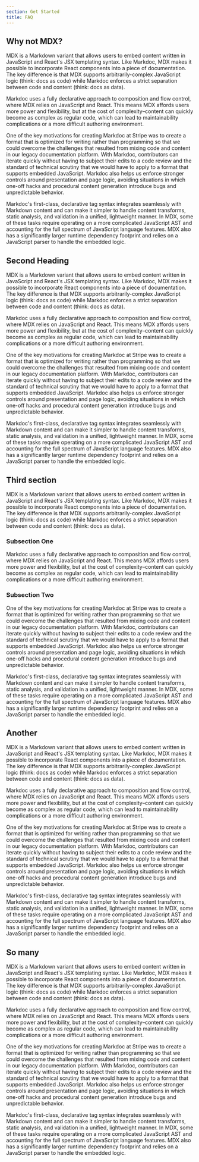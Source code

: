 ```yaml
---
section: Get Started
title: FAQ
---
```


## Why not MDX?

MDX is a Markdown variant that allows users to embed content written in JavaScript and React's JSX templating syntax. Like Markdoc, MDX makes it possible to incorporate React components into a piece of documentation. The key difference is that MDX supports arbitrarily-complex JavaScript logic (think: docs as code) while Markdoc enforces a strict separation between code and content (think: docs as data).

Markdoc uses a fully declarative approach to composition and flow control, where MDX relies on JavaScript and React. This means MDX affords users more power and flexibility, but at the cost of complexity–content can quickly become as complex as regular code, which can lead to maintainability complications or a more difficult authoring environment.

One of the key motivations for creating Markdoc at Stripe was to create a format that is optimized for writing rather than programming so that we could overcome the challenges that resulted from mixing code and content in our legacy documentation platform. With Markdoc, contributors can iterate quickly without having to subject their edits to a code review and the standard of technical scrutiny that we would have to apply to a format that supports embedded JavaScript. Markdoc also helps us enforce stronger controls around presentation and page logic, avoiding situations in which one-off hacks and procedural content generation introduce bugs and unpredictable behavior.

Markdoc's first-class, declarative tag syntax integrates seamlessly with Markdown content and can make it simpler to handle content transforms, static analysis, and validation in a unified, lightweight manner. In MDX, some of these tasks require operating on a more complicated JavaScript AST and accounting for the full spectrum of JavaScript language features. MDX also has a significantly larger runtime dependency footprint and relies on a JavaScript parser to handle the embedded logic.

## Second Heading

MDX is a Markdown variant that allows users to embed content written in JavaScript and React's JSX templating syntax. Like Markdoc, MDX makes it possible to incorporate React components into a piece of documentation. The key difference is that MDX supports arbitrarily-complex JavaScript logic (think: docs as code) while Markdoc enforces a strict separation between code and content (think: docs as data).

Markdoc uses a fully declarative approach to composition and flow control, where MDX relies on JavaScript and React. This means MDX affords users more power and flexibility, but at the cost of complexity–content can quickly become as complex as regular code, which can lead to maintainability complications or a more difficult authoring environment.

One of the key motivations for creating Markdoc at Stripe was to create a format that is optimized for writing rather than programming so that we could overcome the challenges that resulted from mixing code and content in our legacy documentation platform. With Markdoc, contributors can iterate quickly without having to subject their edits to a code review and the standard of technical scrutiny that we would have to apply to a format that supports embedded JavaScript. Markdoc also helps us enforce stronger controls around presentation and page logic, avoiding situations in which one-off hacks and procedural content generation introduce bugs and unpredictable behavior.

Markdoc's first-class, declarative tag syntax integrates seamlessly with Markdown content and can make it simpler to handle content transforms, static analysis, and validation in a unified, lightweight manner. In MDX, some of these tasks require operating on a more complicated JavaScript AST and accounting for the full spectrum of JavaScript language features. MDX also has a significantly larger runtime dependency footprint and relies on a JavaScript parser to handle the embedded logic.

## Third section

MDX is a Markdown variant that allows users to embed content written in JavaScript and React's JSX templating syntax. Like Markdoc, MDX makes it possible to incorporate React components into a piece of documentation. The key difference is that MDX supports arbitrarily-complex JavaScript logic (think: docs as code) while Markdoc enforces a strict separation between code and content (think: docs as data).

### Subsection One

Markdoc uses a fully declarative approach to composition and flow control, where MDX relies on JavaScript and React. This means MDX affords users more power and flexibility, but at the cost of complexity–content can quickly become as complex as regular code, which can lead to maintainability complications or a more difficult authoring environment.

### Subsection Two

One of the key motivations for creating Markdoc at Stripe was to create a format that is optimized for writing rather than programming so that we could overcome the challenges that resulted from mixing code and content in our legacy documentation platform. With Markdoc, contributors can iterate quickly without having to subject their edits to a code review and the standard of technical scrutiny that we would have to apply to a format that supports embedded JavaScript. Markdoc also helps us enforce stronger controls around presentation and page logic, avoiding situations in which one-off hacks and procedural content generation introduce bugs and unpredictable behavior.

Markdoc's first-class, declarative tag syntax integrates seamlessly with Markdown content and can make it simpler to handle content transforms, static analysis, and validation in a unified, lightweight manner. In MDX, some of these tasks require operating on a more complicated JavaScript AST and accounting for the full spectrum of JavaScript language features. MDX also has a significantly larger runtime dependency footprint and relies on a JavaScript parser to handle the embedded logic.

## Another

MDX is a Markdown variant that allows users to embed content written in JavaScript and React's JSX templating syntax. Like Markdoc, MDX makes it possible to incorporate React components into a piece of documentation. The key difference is that MDX supports arbitrarily-complex JavaScript logic (think: docs as code) while Markdoc enforces a strict separation between code and content (think: docs as data).

Markdoc uses a fully declarative approach to composition and flow control, where MDX relies on JavaScript and React. This means MDX affords users more power and flexibility, but at the cost of complexity–content can quickly become as complex as regular code, which can lead to maintainability complications or a more difficult authoring environment.

One of the key motivations for creating Markdoc at Stripe was to create a format that is optimized for writing rather than programming so that we could overcome the challenges that resulted from mixing code and content in our legacy documentation platform. With Markdoc, contributors can iterate quickly without having to subject their edits to a code review and the standard of technical scrutiny that we would have to apply to a format that supports embedded JavaScript. Markdoc also helps us enforce stronger controls around presentation and page logic, avoiding situations in which one-off hacks and procedural content generation introduce bugs and unpredictable behavior.

Markdoc's first-class, declarative tag syntax integrates seamlessly with Markdown content and can make it simpler to handle content transforms, static analysis, and validation in a unified, lightweight manner. In MDX, some of these tasks require operating on a more complicated JavaScript AST and accounting for the full spectrum of JavaScript language features. MDX also has a significantly larger runtime dependency footprint and relies on a JavaScript parser to handle the embedded logic.

## So many

MDX is a Markdown variant that allows users to embed content written in JavaScript and React's JSX templating syntax. Like Markdoc, MDX makes it possible to incorporate React components into a piece of documentation. The key difference is that MDX supports arbitrarily-complex JavaScript logic (think: docs as code) while Markdoc enforces a strict separation between code and content (think: docs as data).

Markdoc uses a fully declarative approach to composition and flow control, where MDX relies on JavaScript and React. This means MDX affords users more power and flexibility, but at the cost of complexity–content can quickly become as complex as regular code, which can lead to maintainability complications or a more difficult authoring environment.

One of the key motivations for creating Markdoc at Stripe was to create a format that is optimized for writing rather than programming so that we could overcome the challenges that resulted from mixing code and content in our legacy documentation platform. With Markdoc, contributors can iterate quickly without having to subject their edits to a code review and the standard of technical scrutiny that we would have to apply to a format that supports embedded JavaScript. Markdoc also helps us enforce stronger controls around presentation and page logic, avoiding situations in which one-off hacks and procedural content generation introduce bugs and unpredictable behavior.

Markdoc's first-class, declarative tag syntax integrates seamlessly with Markdown content and can make it simpler to handle content transforms, static analysis, and validation in a unified, lightweight manner. In MDX, some of these tasks require operating on a more complicated JavaScript AST and accounting for the full spectrum of JavaScript language features. MDX also has a significantly larger runtime dependency footprint and relies on a JavaScript parser to handle the embedded logic.
